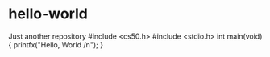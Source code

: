 # hello-world
Just another repository
#include <cs50.h>
#include <stdio.h>
int main(void)
{
 printfx("Hello, World /n");
}
